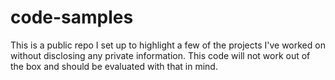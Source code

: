 # code-samples
This is a public repo I set up to highlight a few of the projects I've worked on without disclosing any private information. This code will not work out of the box and should be evaluated with that in mind.
